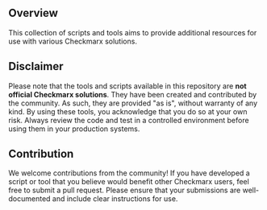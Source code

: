 ## Overview
This collection of scripts and tools aims to provide additional resources for use with various Checkmarx solutions.

## Disclaimer
Please note that the tools and scripts available in this repository are **not official Checkmarx solutions**. They have been created and contributed by the community. As such, they are provided "as is", without warranty of any kind. By using these tools, you acknowledge that you do so at your own risk. Always review the code and test in a controlled environment before using them in your production systems.

## Contribution
We welcome contributions from the community! If you have developed a script or tool that you believe would benefit other Checkmarx users, feel free to submit a pull request. Please ensure that your submissions are well-documented and include clear instructions for use.

